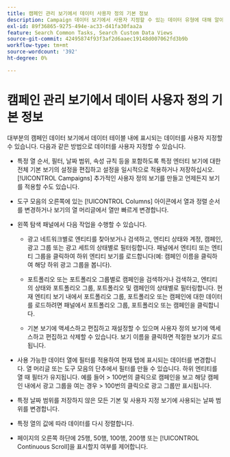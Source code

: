 ```yaml
---
title: 캠페인 관리 보기에서 데이터 사용자 정의 기본 정보
description: Campaign 데이터 보기에서 사용자 지정할 수 있는 데이터 유형에 대해 알아봅니다.
exl-id: 89f36865-9275-494e-ac33-d41fa30faa2a
feature: Search Common Tasks, Search Custom Data Views
source-git-commit: 42495874f93f3af2d6aaec19148d007062fd3b9b
workflow-type: tm+mt
source-wordcount: '392'
ht-degree: 0%

---
```


# 캠페인 관리 보기에서 데이터 사용자 정의 기본 정보

<!-- Add info about new UI -->

대부분의 캠페인 데이터 보기에서 데이터 테이블 내에 표시되는 데이터를 사용자 지정할 수 있습니다. 다음과 같은 방법으로 데이터를 사용자 지정할 수 있습니다.

* 특정 열 순서, 필터, 날짜 범위, 속성 규칙 등을 포함하도록 특정 엔터티 보기에 대한 전체 기본 보기의 설정을 편집하고 설정을 일시적으로 적용하거나 저장하십시오. [!UICONTROL Campaigns] 추가적인 사용자 정의 보기를 만들고 언제든지 보기를 적용할 수도 있습니다.

* 도구 모음의 오른쪽에 있는 [!UICONTROL Columns] 아이콘에서 열과 정렬 순서를 변경하거나 보기의 열 머리글에서 열만 빠르게 변경합니다.

* 왼쪽 탐색 패널에서 다음 작업을 수행할 수 있습니다.

   * 광고 네트워크별로 엔티티를 찾아보거나 검색하고, 엔티티 상태와 계정, 캠페인, 광고 그룹 또는 광고 세트의 상태별로 필터링합니다. 패널에서 엔티티 또는 엔티티 그룹을 클릭하여 하위 엔티티 보기를 로드합니다(예: 캠페인 이름을 클릭하여 해당 하위 광고 그룹을 봅니다).

   * 포트폴리오 또는 포트폴리오 그룹별로 캠페인을 검색하거나 검색하고, 엔티티의 상태와 포트폴리오 그룹, 포트폴리오 및 캠페인의 상태별로 필터링합니다. 현재 엔티티 보기 내에서 포트폴리오 그룹, 포트폴리오 또는 캠페인에 대한 데이터를 로드하려면 패널에서 포트폴리오 그룹, 포트폴리오 또는 캠페인을 클릭합니다.

   * 기본 보기에 액세스하고 편집하고 재설정할 수 있으며 사용자 정의 보기에 액세스하고 편집하고 삭제할 수 있습니다. 보기 이름을 클릭하면 적절한 보기가 로드됩니다.

* 사용 가능한 데이터 열에 필터를 적용하여 현재 탭에 표시되는 데이터를 변경합니다. 열 머리글 또는 도구 모음의 단추에서 필터를 만들 수 있습니다. 하위 엔티티를 열 때 필터가 유지됩니다. 예를 들어 \> 100번의 클릭으로 캠페인을 보고 해당 캠페인 내에서 광고 그룹을 여는 경우 \> 100번의 클릭으로 광고 그룹만 표시됩니다.

* 특정 날짜 범위를 저장하지 않은 모든 기본 및 사용자 지정 보기에 사용되는 날짜 범위를 변경합니다.

* 특정 열의 값에 따라 데이터를 다시 정렬합니다.

* 페이지의 오른쪽 하단에 25행, 50행, 100행, 200행 또는 [!UICONTROL Continuous Scroll]을 표시할지 여부를 제어합니다.
